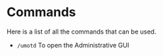 # Commands
Here is a list of all the commands that can be used.
<br>

* `/umotd`
  To open the Administrative GUI